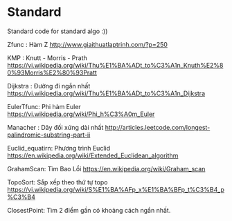# Standard
Standard code for standard algo :))

Zfunc : Hàm Z                     http://www.giaithuatlaptrinh.com/?p=250

KMP   : Knutt - Morris - Prath    https://vi.wikipedia.org/wiki/Thu%E1%BA%ADt_to%C3%A1n_Knuth%E2%80%93Morris%E2%80%93Pratt

Dijkstra :  Đường đi ngắn nhất    https://vi.wikipedia.org/wiki/Thu%E1%BA%ADt_to%C3%A1n_Dijkstra

EulerTfunc: Phi hàm Euler         https://vi.wikipedia.org/wiki/Phi_h%C3%A0m_Euler

Manacher :  Dãy đối xứng dài nhất http://articles.leetcode.com/longest-palindromic-substring-part-ii

Euclid_equatirn:  Phương trình Euclid https://en.wikipedia.org/wiki/Extended_Euclidean_algorithm

GrahamScan:  Tìm Bao Lồi          https://en.wikipedia.org/wiki/Graham_scan

TopoSort:   Sắp xếp theo thứ tự topo  https://vi.wikipedia.org/wiki/S%E1%BA%AFp_x%E1%BA%BFp_t%C3%B4_p%C3%B4

ClosestPoint: Tìm 2 điểm gần có khoảng cách ngắn nhất.

